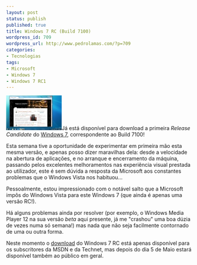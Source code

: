 ```yaml
---
layout: post
status: publish
published: true
title: Windows 7 RC (Build 7100)
wordpress_id: 709
wordpress_url: http://www.pedrolamas.com/?p=709
categories:
- Tecnologias
tags:
- Microsoft
- Windows 7
- Windows 7 RC1
---
```

[![Windows 7 Release Candidate](/wp-content/uploads/2009/05/windows-7-release-candidate.jpg "Windows 7 Release Candidate")](http://msdn.microsoft.com/en-us/subscriptions/downloads/default.aspx?pv=36:350)Já está disponível para download a primeira *Release Candidate* do [Windows 7](/tag/windows-7/), correspondente ao Build 7100!

Esta semana tive a oportunidade de experimentar em primeira mão esta mesma versão, e apenas posso dizer maravilhas dela: desde a velocidade na abertura de aplicações, e no arranque e encerramento da máquina, passando pelos excelentes melhoramentos nas experiência visual prestada ao utilizador, este é sem dúvida a resposta da Microsoft aos constantes problemas que o Windows Vista nos habituou...

Pessoalmente, estou impressionado com o notável salto que a Microsoft impôs do Windows Vista para este Windows 7 (que ainda é apenas uma versão RC!).

Há alguns problemas ainda por resolver (por exemplo, o Windows Media Player 12 na sua versão *beta* aqui presente, já me "crashou" uma boa dúzia de vezes numa só semana!) mas nada que não seja facilmente contornado de uma ou outra forma.

Neste momento o [download](http://msdn.microsoft.com/en-us/subscriptions/downloads/default.aspx?pv=36:350) do Windows 7 RC está apenas disponível para os subscritores da MSDN e da Technet, mas depois do dia 5 de Maio estará disponível também ao público em geral.
